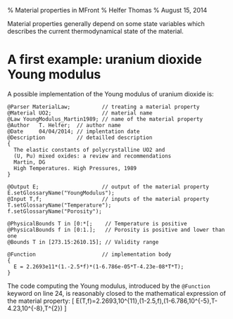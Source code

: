% Material properties in MFront
% Helfer Thomas
% August 15, 2014

Material properties generally depend on some state variables which
describes the current thermodynamical state of the material.

# A first example: uranium dioxide Young modulus

A possible implementation of the Young modulus of uranium dioxide is:

~~~~ {#UO2YoungModulus .cpp .numberLines}
@Parser MaterialLaw;          // treating a material property
@Material UO2;                // material name
@Law YoungModulus_Martin1989; // name of the material property 
@Author   T. Helfer;  // author name
@Date     04/04/2014; // implentation date
@Description          // detailled description
{
  The elastic constants of polycrystalline UO2 and
  (U, Pu) mixed oxides: a review and recommendations
  Martin, DG
  High Temperatures. High Pressures, 1989
}

@Output E;                    // output of the material property
E.setGlossaryName("YoungModulus");
@Input T,f;                   // inputs of the material property
T.setGlossaryName("Temperature");
f.setGlossaryName("Porosity");

@PhysicalBounds T in [0:*[;    // Temperature is positive
@PhysicalBounds f in [0:1.];   // Porosity is positive and lower than one
@Bounds T in [273.15:2610.15]; // Validity range

@Function                     // implementation body
{
  E = 2.2693e11*(1.-2.5*f)*(1-6.786e-05*T-4.23e-08*T*T);
}
~~~~~~~~~~~~~~~~~~~~~~~~~~~~~~~~~~~~~~~~~~~~~~~~~

The code computing the Young modulus, introduced by the `@Function`
keyword on line 24, is reasonably closed to the mathematical
expression of the material property:
\[
E(T,f)=2.2693\,10^{11}\,(1-2.5\,f)\,(1-6.786\,10^{-5}\,T-4.23\,10^{-8}\,T^{2})
\]

<!-- Local IspellDict: english -->
